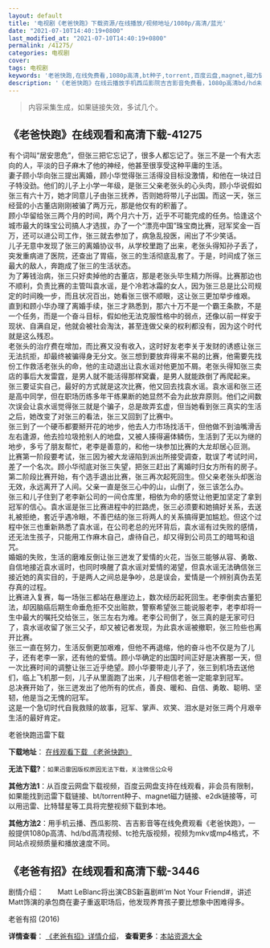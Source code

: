 ```yaml
---
layout: default
title: '电视剧《老爸快跑》下载资源/在线播放/视频地址/1080p/高清/蓝光'
date: "2021-07-10T14:40:19+0800"
last_modified_at: "2021-07-10T14:40:19+0800"
permalink: /41275/
categories: 电视剧
cover:
tags: 电视剧
keywords: '老爸快跑,在线免费看,1080p高清,bt种子,torrent,百度云盘,magnet,磁力链,迅雷下载资源'
description: '《老爸快跑》在线云播放手机西瓜影院吉吉影音免费看，1080p高清bd/hd未删减完整版和tc抢先枪版，mkv/mp4格式，附带bt/torrent种子、magnet/磁力链、百度云盘、网盘资源迅雷下载链接'
---
```


>内容采集生成，如果链接失效，多试几个。


## 《老爸快跑》在线观看和高清下载-41275

有个词叫“居安思危”，但张三把它忘记了，很多人都忘记了。张三不是一个有大志向的人，平淡的日子麻木了他的神经，他甚至很享受这种平庸的生活。<br />妻子顾小华向张三提出离婚，顾小华觉得张三活得没目标没激情，和他在一块过日子特没劲。他们的儿子上小学一年级，是张三父亲老张头的心头肉，顾小华说假如张三有六十万，她才同意儿子由张三抚养，否则她将带儿子出国。而这一天，张三经营的小古董店刚刚被骗了两万元，那是他仅有的积蓄了。<br />顾小华留给张三两个月的时间，两个月六十万，近乎不可能完成的任务。恰逢这个城市最大的珠宝公司搞人才选拔，办了一个&ldquo;漂亮中国”珠宝商比赛，冠军奖金一百万，还可以进公司工作，张三就去参加了，病急乱投医，闹出了不少笑话。<br />儿子无意中发现了张三的离婚协议书，从学校里跑了出来，老张头得知孙子丢了，突发重病进了医院，还查出了胃癌，张三的生活彻底乱套了。于是，时间成了张三最大的敌人，奔跑成了张三的生活状态。<br />为了筹钱治病，张三只好卖掉他的古董店，那是老张头毕生精力所得。比赛那边也不顺利，负责比赛的主管叫袁水谣，是个冷若冰霜的女人，因为张三总是比公司规定的时间晚一步，而且状况百出，她看张三很不顺眼，这让张三更加举步维艰。<br />直到和顾小华办理了离婚手续，张三才熟悉到，那六十万不是一个霸王条款，不是一个任务，而是一个奋斗目标，假如他无法克服性格中的弱点，还像以前一样安于现状、自满自足，他就会被社会淘汰，甚至连做父亲的权利都没有，因为这个时代就是这么残忍。<br />老张头的治疗费在增加，而比赛又没有收入，这时好友老李关于发财的诱惑让张三无法抗拒，却最终被骗得身无分文。张三想到要放弃得来不易的比赛，他需要先找份工作救活老张头的命，他的主动退出让袁水谣对他更加不屑。老张头得知张三卖店的事后大发雷霆，是男人就不能活得那样窝囊，是男人就能跌倒了再爬起来。<br />张三要证实自己，最好的方式就是这次比赛，他又回去找袁水谣。袁水谣和张三还是高中同学，但在职场历练多年干练果断的她显然不会为此放弃原则。他们之间数次误会让袁水谣觉得张三就是个骗子，总是故弄玄虚，但当她看到张三真实的生活之后，她改变了对张三的看法，张三又回到了比赛中。<br />张三到了一个硬币都要掰开花的地步，他去人力市场找活干，但他做不到油嘴滑舌左右逢源，他去捡垃圾抢别人的地盘，又被人揍得遍体鳞伤，生活到了无以为继的地步，多亏了朋友帮忙，老李是善意的，和他一块参加比赛的大龙却居心叵测。<br />比赛第一阶段要考试，张三因为被大龙诬陷到派出所接受调查，耽误了考试时间，差了一个名次。顾小华彻底对张三失望，把张三赶出了离婚时归女方所有的房子。第二阶段比赛开始，有个选手退出比赛，张三再次起死回生。但父亲老张头却医治无效，永远离开了人间。父亲一直是张三心中的山，山倒了，张三该怎么办。<br />张三和儿子住到了老李新公司的一间仓库里，相依为命的感觉让他更加坚定了拿到冠军的信心。袁水谣是张三比赛进程中的拦路虎，张三必须要和她搞好关系，去送礼被拒绝，套近乎遇冷眼，不善巴结的张三将两人的关系搞得更加尴尬。但这个过程中张三也重新熟悉了袁水谣，在公司老总的光环背后，袁水谣有过失败的感情，还无法生孩子，只能用工作麻木自己，虐待自己，却又得到公司员工的暗骂和诅咒。<br />婚姻的失败，生活的磨难反倒让张三迸发了爱情的火花，当张三能够从容、勇敢、自信地接近袁水谣时，也同时唤醒了袁水谣对爱情的渴望，但袁水谣无法确信张三接近她的真实目的，于是两人之间总是争吵，总是误会，爱情是一个辨别真伪去芜存真的过程。<br />比赛进入复赛，每一场张三都站在悬崖边上，数次经历起死回生。老李倒卖古董犯法，却因脑癌后期生命垂危拒不交出赃款，警察希望张三能说服老李，老李却将一生中最大的嘱托交给张三，张三左右为难。老李公司倒了，张三真的是无家可归了，袁水谣收留了张三父子，却又被记者发现，为此袁水谣被撤职，张三险些也离开比赛。<br />张三一直在努力，生活反倒更加艰难，但他不再退缩，他的奋斗也不仅是为了儿子，还有老李一家，还有他的爱情。顾小华确定的出国时间正好是决赛那一天，但一次比赛时间的调整让张三近乎绝望。顾小华要带走儿子了，张三到机场去送他们，临上飞机那一刻，儿子从里面跑了出来，儿子相信老爸一定能拿到冠军。<br />总决赛开始了，张三迸发出了他所有的优点，善良、暖和、自信、勇敢、聪明、坚韧，他是当之无愧的冠军。<br />这是一个急切时代自我救赎的故事，冠军、掌声、欢笑、泪水是对张三两个月艰辛生活的最好肯定。


老爸快跑迅雷下载

**下载地址**： [在线观看下载 《老爸快跑》](https://www.993dy.com//vod-detail-id-11033.html) 


**无法下载?**：`如果迅雷因版权原因无法下载，关注微信公众号 `

**其他方法1**：从百度云网盘下载视频，百度云网盘支持在线观看，非会员有限制，如果能找到迅雷下载链接、bt/torrent种子、magnet磁力链接、e2dk链接等，可以用迅雷、比特彗星等工具将完整视频下载到本地。

**其他方法2**：用手机云播、西瓜影院、吉吉影音等在线免费观看《老爸快跑》，一般提供1080p高清、hd/bd高清视频、tc抢先版视频，视频为mkv或mp4格式，不同站点视频质量和播放速度不同。


## 《老爸有招》在线观看和高清下载-3446

剧情介绍：　　Matt LeBlanc将出演CBS新喜剧#I’m Not Your Friend#，讲述Matt饰演的承包商在妻子重返职场后，他发现养育孩子要比想象中困难得多。


老爸有招 (2016)

**详情查看**： [《老爸有招》详情介绍](/movie/3446/)， **查看更多**：[本站资源大全](/movie/t/all/)

